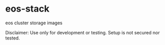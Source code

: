 # eos-stack

eos cluster storage images

Disclaimer: Use only for development or testing. Setup is not secured nor tested.
